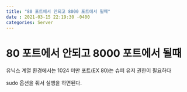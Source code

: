 ```yaml
---
title: "80 포트에서 안되고 8000 포트에서 될때"
date : 2021-03-15 22:19:30 -0400
categories: Server
---
```



# 80 포트에서 안되고 8000 포트에서 될때


유닉스 계열 환경에서는 1024 미만 포트(EX 80)는 슈퍼 유저 권한이 필요하다

sudo 옵션을 줘서 실행을 하면된다.
